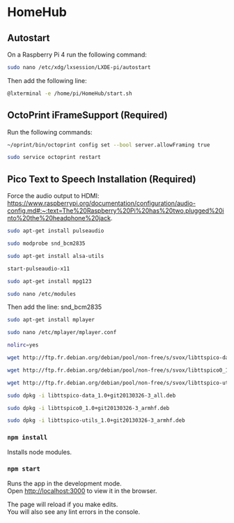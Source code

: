 # HomeHub

## Autostart

On a Raspberry Pi 4 run the following command:

```sh
sudo nano /etc/xdg/lxsession/LXDE-pi/autostart
```

Then add the following line:

```sh
@lxterminal -e /home/pi/HomeHub/start.sh
```

## OctoPrint iFrameSupport (Required)

Run the following commands:

```sh
~/oprint/bin/octoprint config set --bool server.allowFraming true
```

```sh
sudo service octoprint restart
```

## Pico Text to Speech Installation (Required)
Force the audio output to HDMI: https://www.raspberrypi.org/documentation/configuration/audio-config.md#:~:text=The%20Raspberry%20Pi%20has%20two,plugged%20into%20the%20headphone%20jack.
```sh
sudo apt-get install pulseaudio
```
```sh
sudo modprobe snd_bcm2835
```
```sh
sudo apt-get install alsa-utils
```
```sh
start-pulseaudio-x11
```
```sh
sudo apt-get install mpg123
```
```sh
sudo nano /etc/modules
```
Then add the line: snd_bcm2835
```sh
sudo apt-get install mplayer
```
```sh
sudo nano /etc/mplayer/mplayer.conf
```
```sh
nolirc=yes
```
```sh
wget http://ftp.fr.debian.org/debian/pool/non-free/s/svox/libttspico-data_1.0+git20130326-3_all.deb
```
```sh
wget http://ftp.fr.debian.org/debian/pool/non-free/s/svox/libttspico0_1.0+git20130326-3_armhf.deb
```
```sh
wget http://ftp.fr.debian.org/debian/pool/non-free/s/svox/libttspico-utils_1.0+git20130326-3_armhf.deb
```
```sh
sudo dpkg -i libttspico-data_1.0+git20130326-3_all.deb
```
```sh
sudo dpkg -i libttspico0_1.0+git20130326-3_armhf.deb
```
```sh
sudo dpkg -i libttspico-utils_1.0+git20130326-3_armhf.deb
```


### `npm install`

Installs node modules.

### `npm start`

Runs the app in the development mode.<br />
Open [http://localhost:3000](http://localhost:3000) to view it in the browser.

The page will reload if you make edits.<br />
You will also see any lint errors in the console.
